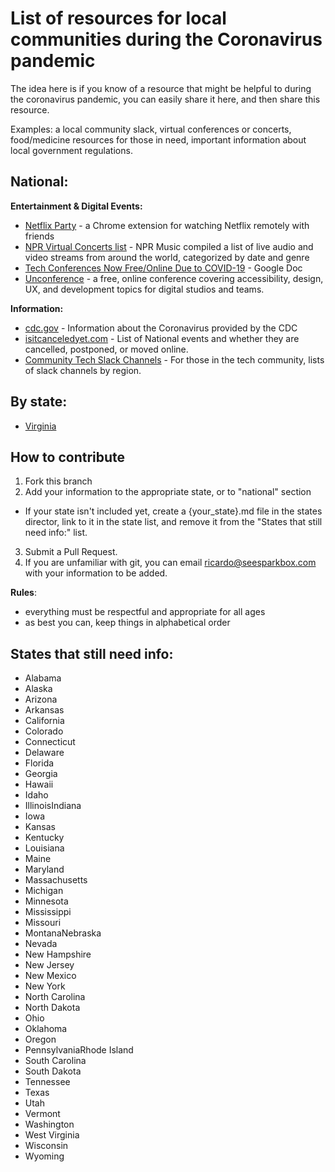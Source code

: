 # List of resources for local communities during the Coronavirus pandemic

The idea here is if you know of a resource that might be helpful to during the coronavirus pandemic, you can easily share it here, and then share this resource.

Examples: a local community slack, virtual conferences or concerts, food/medicine resources for those in need, important information about local government regulations.


## National:

**Entertainment &amp; Digital Events:**
 - [Netflix Party](https://www.netflixparty.com) - a Chrome extension for watching Netflix remotely with friends
 - [NPR Virtual Concerts list](https://www.npr.org/2020/03/17/816504058/a-list-of-live-virtual-concerts-to-watch-during-the-coronavirus-shutdown) - NPR Music compiled a list of live audio and video streams from around the world, categorized by date and genre
- [Tech Conferences Now Free/Online Due to COVID-19](https://docs.google.com/spreadsheets/d/1IKXAcDoYnWNpuFaDYkn_aplDZ5fRI0bJNWah0rGFO5E/edit#gid=0) - Google Doc
- [Unconference](http://sparkbox-unconference.eventbrite.com/) - a free, online conference covering accessibility, design, UX, and development topics for digital studios and teams.

**Information:**
  - [cdc.gov](https://www.cdc.gov/coronavirus/2019-ncov/index.html) - Information about the Coronavirus provided by the CDC
  - [isitcanceledyet.com](https://www.isitcanceledyet.com/) - List of National events and whether they are cancelled, postponed, or moved online.
  - [Community Tech Slack Channels](https://github.com/ladyleet/tech-community-slacks) - For those in the tech community, lists of slack channels by region.

## By state:

- [Virginia](states/virginia.md)


## How to contribute

1. Fork this branch
1. Add your information to the appropriate state, or to "national" section
  -  If your state isn't included yet, create a {your_state}.md file in the states director, link to it in the state list, and remove it from the "States that still need info:" list.
3. Submit a Pull Request.
1. If you are unfamiliar with git, you can email ricardo@seesparkbox.com with your information to be added.

**Rules**:
- everything must be respectful and appropriate for all ages
- as best you can, keep things in alphabetical order

## States that still need info:

- Alabama
- Alaska
- Arizona
- Arkansas
- California
- Colorado
- Connecticut
- Delaware
- Florida
- Georgia
- Hawaii
- Idaho
- IllinoisIndiana
- Iowa
- Kansas
- Kentucky
- Louisiana
- Maine
- Maryland
- Massachusetts
- Michigan
- Minnesota
- Mississippi
- Missouri
- MontanaNebraska
- Nevada
- New Hampshire
- New Jersey
- New Mexico
- New York
- North Carolina
- North Dakota
- Ohio
- Oklahoma
- Oregon
- PennsylvaniaRhode Island
- South Carolina
- South Dakota
- Tennessee
- Texas
- Utah
- Vermont
- Washington
- West Virginia
- Wisconsin
- Wyoming


